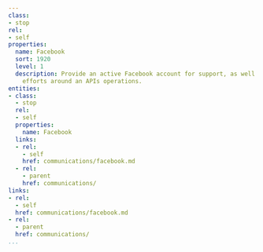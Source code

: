 ```yaml
---
class:
- stop
rel:
- self
properties:
  name: Facebook
  sort: 1920
  level: 1
  description: Provide an active Facebook account for support, as well as evangelism
    efforts around an APIs operations.
entities:
- class:
  - stop
  rel:
  - self
  properties:
    name: Facebook
  links:
  - rel:
    - self
    href: communications/facebook.md
  - rel:
    - parent
    href: communications/
links:
- rel:
  - self
  href: communications/facebook.md
- rel:
  - parent
  href: communications/
...
```

